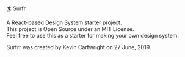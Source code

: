 🏄 Surfr

A React-based Design System starter project.<br/>
This project is Open Source under an MIT License.<br/>
Feel free to use this as a starter for making your own design system.<br/>

Surfrr was created by Kevin Cartwright on 27 June, 2019.